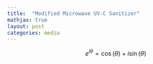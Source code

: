 ```yaml
---
title:  "Modified Microwave UV-C Sanitizer"
mathjax: true
layout: post
categories: media
---
```


$$ e^{i\theta}=\cos(\theta)+i\sin(\theta) $$
